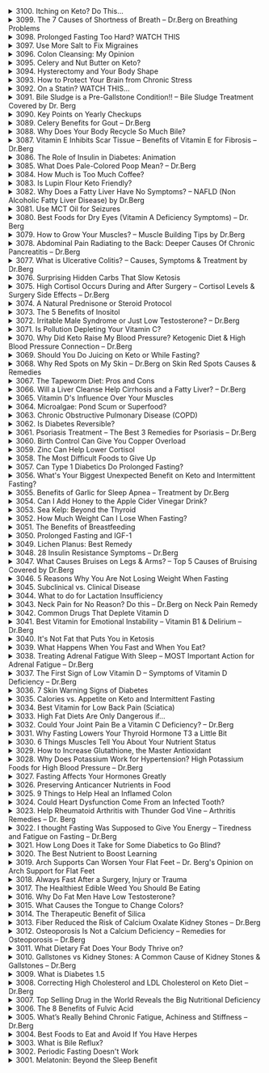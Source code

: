 <details>
<summary>3100. Itching on Keto? Do This...</summary>

<a href="https://www.youtube.com/watch?v=O3ozXpk1LO4" target="_blank">
    <img src="https://img.youtube.com/vi/O3ozXpk1LO4/maxresdefault.jpg" width="200">
</a>


</details>

<details>
<summary>3099. The 7 Causes of Shortness of Breath – Dr.Berg on Breathing Problems</summary>

<a href="https://www.youtube.com/watch?v=AWOqHX04xFY" target="_blank">
    <img src="https://img.youtube.com/vi/AWOqHX04xFY/maxresdefault.jpg" width="200">
</a>


</details>

<details>
<summary>3098. Prolonged Fasting Too Hard? WATCH THIS</summary>

<a href="https://www.youtube.com/watch?v=aHKqjKOyd0U" target="_blank">
    <img src="https://img.youtube.com/vi/aHKqjKOyd0U/maxresdefault.jpg" width="200">
</a>


</details>

<details>
<summary>3097. Use More Salt to Fix Migraines</summary>

<a href="https://www.youtube.com/watch?v=ejcU_Iw-qdI" target="_blank">
    <img src="https://img.youtube.com/vi/ejcU_Iw-qdI/maxresdefault.jpg" width="200">
</a>


</details>

<details>
<summary>3096. Colon Cleansing: My Opinion</summary>

<a href="https://www.youtube.com/watch?v=LUIS20DNS3o" target="_blank">
    <img src="https://img.youtube.com/vi/LUIS20DNS3o/maxresdefault.jpg" width="200">
</a>


</details>

<details>
<summary>3095. Celery and Nut Butter on Keto?</summary>

<a href="https://www.youtube.com/watch?v=7ZfxLEriqdE" target="_blank">
    <img src="https://img.youtube.com/vi/7ZfxLEriqdE/maxresdefault.jpg" width="200">
</a>


</details>

<details>
<summary>3094. Hysterectomy and Your Body Shape</summary>

<a href="https://www.youtube.com/watch?v=_1aWLZ-byC0" target="_blank">
    <img src="https://img.youtube.com/vi/_1aWLZ-byC0/maxresdefault.jpg" width="200">
</a>


</details>

<details>
<summary>3093. How to Protect Your Brain from Chronic Stress</summary>

<a href="https://www.youtube.com/watch?v=8NKbywN9prs" target="_blank">
    <img src="https://img.youtube.com/vi/8NKbywN9prs/maxresdefault.jpg" width="200">
</a>


</details>

<details>
<summary>3092. On a Statin? WATCH THIS…</summary>

<a href="https://www.youtube.com/watch?v=Db9rkEzKeJE" target="_blank">
    <img src="https://img.youtube.com/vi/Db9rkEzKeJE/maxresdefault.jpg" width="200">
</a>


</details>

<details>
<summary>3091. Bile Sludge is a Pre-Gallstone Condition!! – Bile Sludge Treatment Covered by Dr. Berg</summary>

<a href="https://www.youtube.com/watch?v=dHTBxwBee3c" target="_blank">
    <img src="https://img.youtube.com/vi/dHTBxwBee3c/maxresdefault.jpg" width="200">
</a>


</details>

<details>
<summary>3090. Key Points on Yearly Checkups</summary>

<a href="https://www.youtube.com/watch?v=4aFi5m4GEm8" target="_blank">
    <img src="https://img.youtube.com/vi/4aFi5m4GEm8/maxresdefault.jpg" width="200">
</a>


</details>

<details>
<summary>3089. Celery Benefits for Gout – Dr.Berg</summary>

<a href="https://www.youtube.com/watch?v=uCO1-MwyrDw" target="_blank">
    <img src="https://img.youtube.com/vi/uCO1-MwyrDw/maxresdefault.jpg" width="200">
</a>


</details>

<details>
<summary>3088. Why Does Your Body Recycle So Much Bile?</summary>

<a href="https://www.youtube.com/watch?v=8J5cv200AAY" target="_blank">
    <img src="https://img.youtube.com/vi/8J5cv200AAY/maxresdefault.jpg" width="200">
</a>


</details>

<details>
<summary>3087. Vitamin E Inhibits Scar Tissue – Benefits of Vitamin E for Fibrosis – Dr.Berg</summary>

<a href="https://www.youtube.com/watch?v=FpjE4gJQ2e4" target="_blank">
    <img src="https://img.youtube.com/vi/FpjE4gJQ2e4/maxresdefault.jpg" width="200">
</a>


</details>

<details>
<summary>3086. The Role of Insulin in Diabetes: Animation</summary>

<a href="https://www.youtube.com/watch?v=eakNqJKt-_s" target="_blank">
    <img src="https://img.youtube.com/vi/eakNqJKt-_s/maxresdefault.jpg" width="200">
</a>


</details>

<details>
<summary>3085. What Does Pale-Colored Poop Mean? – Dr.Berg</summary>

<a href="https://www.youtube.com/watch?v=YHH6B1ZqsLU" target="_blank">
    <img src="https://img.youtube.com/vi/YHH6B1ZqsLU/maxresdefault.jpg" width="200">
</a>


</details>

<details>
<summary>3084. How Much is Too Much Coffee?</summary>

<a href="https://www.youtube.com/watch?v=qvKxHQ1RvZQ" target="_blank">
    <img src="https://img.youtube.com/vi/qvKxHQ1RvZQ/maxresdefault.jpg" width="200">
</a>


</details>

<details>
<summary>3083. Is Lupin Flour Keto Friendly?</summary>

<a href="https://www.youtube.com/watch?v=T1q3-2aeRVM" target="_blank">
    <img src="https://img.youtube.com/vi/T1q3-2aeRVM/maxresdefault.jpg" width="200">
</a>


</details>

<details>
<summary>3082. Why Does a Fatty Liver Have No Symptoms? – NAFLD (Non Alcoholic Fatty Liver Disease) by Dr.Berg</summary>

<a href="https://www.youtube.com/watch?v=E5PBZhdvaQY" target="_blank">
    <img src="https://img.youtube.com/vi/E5PBZhdvaQY/maxresdefault.jpg" width="200">
</a>


</details>

<details>
<summary>3081. Use MCT Oil for Seizures</summary>

<a href="https://www.youtube.com/watch?v=RU47JB4o4c4" target="_blank">
    <img src="https://img.youtube.com/vi/RU47JB4o4c4/maxresdefault.jpg" width="200">
</a>


</details>

<details>
<summary>3080. Best Foods for Dry Eyes (Vitamin A Deficiency Symptoms) – Dr. Berg</summary>

<a href="https://www.youtube.com/watch?v=sAmTpz6JUdA" target="_blank">
    <img src="https://img.youtube.com/vi/sAmTpz6JUdA/maxresdefault.jpg" width="200">
</a>


</details>

<details>
<summary>3079. How to Grow Your Muscles? – Muscle Building Tips by Dr.Berg</summary>

<a href="https://www.youtube.com/watch?v=5pjG98krPT4" target="_blank">
    <img src="https://img.youtube.com/vi/5pjG98krPT4/maxresdefault.jpg" width="200">
</a>


</details>

<details>
<summary>3078. Abdominal Pain Radiating to the Back: Deeper Causes Of Chronic Pancreatitis – Dr.Berg</summary>

<a href="https://www.youtube.com/watch?v=kUNchi5L_ws" target="_blank">
    <img src="https://img.youtube.com/vi/kUNchi5L_ws/maxresdefault.jpg" width="200">
</a>


</details>

<details>
<summary>3077. What is Ulcerative Colitis? – Causes, Symptoms & Treatment by Dr.Berg</summary>

<a href="https://www.youtube.com/watch?v=YH0jYSX7W60" target="_blank">
    <img src="https://img.youtube.com/vi/YH0jYSX7W60/maxresdefault.jpg" width="200">
</a>


</details>

<details>
<summary>3076. Surprising Hidden Carbs That Slow Ketosis</summary>

<a href="https://www.youtube.com/watch?v=N-Ta7tJANxo" target="_blank">
    <img src="https://img.youtube.com/vi/N-Ta7tJANxo/maxresdefault.jpg" width="200">
</a>


</details>

<details>
<summary>3075. High Cortisol Occurs During and After Surgery – Cortisol Levels & Surgery Side Effects – Dr.Berg</summary>

<a href="https://www.youtube.com/watch?v=ThH4A7YOpIs" target="_blank">
    <img src="https://img.youtube.com/vi/ThH4A7YOpIs/maxresdefault.jpg" width="200">
</a>


</details>

<details>
<summary>3074. A Natural Prednisone or Steroid Protocol</summary>

<a href="https://www.youtube.com/watch?v=-7H3dZQgNg8" target="_blank">
    <img src="https://img.youtube.com/vi/-7H3dZQgNg8/maxresdefault.jpg" width="200">
</a>


</details>

<details>
<summary>3073. The 5 Benefits of Inositol</summary>

<a href="https://www.youtube.com/watch?v=xH9DGL9noPo" target="_blank">
    <img src="https://img.youtube.com/vi/xH9DGL9noPo/maxresdefault.jpg" width="200">
</a>


</details>

<details>
<summary>3072. Irritable Male Syndrome or Just Low Testosterone? – Dr.Berg</summary>

<a href="https://www.youtube.com/watch?v=l6m7RXd_mGw" target="_blank">
    <img src="https://img.youtube.com/vi/l6m7RXd_mGw/maxresdefault.jpg" width="200">
</a>


</details>

<details>
<summary>3071. Is Pollution Depleting Your Vitamin C?</summary>

<a href="https://www.youtube.com/watch?v=xchbRAkdBXg" target="_blank">
    <img src="https://img.youtube.com/vi/xchbRAkdBXg/maxresdefault.jpg" width="200">
</a>


</details>

<details>
<summary>3070. Why Did Keto Raise My Blood Pressure? Ketogenic Diet & High Blood Pressure Connection – Dr.Berg</summary>

<a href="https://www.youtube.com/watch?v=QUPiAlhbW8s" target="_blank">
    <img src="https://img.youtube.com/vi/QUPiAlhbW8s/maxresdefault.jpg" width="200">
</a>


</details>

<details>
<summary>3069. Should You Do Juicing on Keto or While Fasting?</summary>

<a href="https://www.youtube.com/watch?v=cD3Zezeyq3E" target="_blank">
    <img src="https://img.youtube.com/vi/cD3Zezeyq3E/maxresdefault.jpg" width="200">
</a>


</details>

<details>
<summary>3068. Why Red Spots on My Skin – Dr.Berg on Skin Red Spots Causes & Remedies</summary>

<a href="https://www.youtube.com/watch?v=8pnzdxEh7vs" target="_blank">
    <img src="https://img.youtube.com/vi/8pnzdxEh7vs/maxresdefault.jpg" width="200">
</a>


</details>

<details>
<summary>3067. The Tapeworm Diet: Pros and Cons</summary>

<a href="https://www.youtube.com/watch?v=08qILUtXMSs" target="_blank">
    <img src="https://img.youtube.com/vi/08qILUtXMSs/maxresdefault.jpg" width="200">
</a>


</details>

<details>
<summary>3066. Will a Liver Cleanse Help Cirrhosis and a Fatty Liver? – Dr.Berg</summary>

<a href="https://www.youtube.com/watch?v=MA1kTlrySaQ" target="_blank">
    <img src="https://img.youtube.com/vi/MA1kTlrySaQ/maxresdefault.jpg" width="200">
</a>


</details>

<details>
<summary>3065. Vitamin D's Influence Over Your Muscles</summary>

<a href="https://www.youtube.com/watch?v=0uMUOf_BQo0" target="_blank">
    <img src="https://img.youtube.com/vi/0uMUOf_BQo0/maxresdefault.jpg" width="200">
</a>


</details>

<details>
<summary>3064. Microalgae: Pond Scum or Superfood?</summary>

<a href="https://www.youtube.com/watch?v=_lT1-xEGYwo" target="_blank">
    <img src="https://img.youtube.com/vi/_lT1-xEGYwo/maxresdefault.jpg" width="200">
</a>


</details>

<details>
<summary>3063. Chronic Obstructive Pulmonary Disease (COPD)</summary>

<a href="https://www.youtube.com/watch?v=bPNdAGBMph0" target="_blank">
    <img src="https://img.youtube.com/vi/bPNdAGBMph0/maxresdefault.jpg" width="200">
</a>


</details>

<details>
<summary>3062. Is Diabetes Reversible?</summary>

<a href="https://www.youtube.com/watch?v=_klKQveLCGE" target="_blank">
    <img src="https://img.youtube.com/vi/_klKQveLCGE/maxresdefault.jpg" width="200">
</a>


</details>

<details>
<summary>3061. Psoriasis Treatment – The Best 3 Remedies for Psoriasis – Dr.Berg</summary>

<a href="https://www.youtube.com/watch?v=jSYto3FAJUA" target="_blank">
    <img src="https://img.youtube.com/vi/jSYto3FAJUA/maxresdefault.jpg" width="200">
</a>


</details>

<details>
<summary>3060. Birth Control Can Give You Copper Overload</summary>

<a href="https://www.youtube.com/watch?v=oxh-SkbwkJY" target="_blank">
    <img src="https://img.youtube.com/vi/oxh-SkbwkJY/maxresdefault.jpg" width="200">
</a>


</details>

<details>
<summary>3059. Zinc Can Help Lower Cortisol</summary>

<a href="https://www.youtube.com/watch?v=-kv3hPQ0WmM" target="_blank">
    <img src="https://img.youtube.com/vi/-kv3hPQ0WmM/maxresdefault.jpg" width="200">
</a>


</details>

<details>
<summary>3058. The Most Difficult Foods to Give Up</summary>

<a href="https://www.youtube.com/watch?v=12VZeP3pGHI" target="_blank">
    <img src="https://img.youtube.com/vi/12VZeP3pGHI/maxresdefault.jpg" width="200">
</a>


</details>

<details>
<summary>3057. Can Type 1 Diabetics Do Prolonged Fasting?</summary>

<a href="https://www.youtube.com/watch?v=OmobMuH85cY" target="_blank">
    <img src="https://img.youtube.com/vi/OmobMuH85cY/maxresdefault.jpg" width="200">
</a>


</details>

<details>
<summary>3056. What's Your Biggest Unexpected Benefit on Keto and Intermittent Fasting?</summary>

<a href="https://www.youtube.com/watch?v=O6xdtpp4EE8" target="_blank">
    <img src="https://img.youtube.com/vi/O6xdtpp4EE8/maxresdefault.jpg" width="200">
</a>


</details>

<details>
<summary>3055. Benefits of Garlic for Sleep Apnea – Treatment by Dr.Berg</summary>

<a href="https://www.youtube.com/watch?v=p0C-rlWp1hk" target="_blank">
    <img src="https://img.youtube.com/vi/p0C-rlWp1hk/maxresdefault.jpg" width="200">
</a>


</details>

<details>
<summary>3054. Can I Add Honey to the Apple Cider Vinegar Drink?</summary>

<a href="https://www.youtube.com/watch?v=ZDbZZYCxLrg" target="_blank">
    <img src="https://img.youtube.com/vi/ZDbZZYCxLrg/maxresdefault.jpg" width="200">
</a>


</details>

<details>
<summary>3053. Sea Kelp: Beyond the Thyroid</summary>

<a href="https://www.youtube.com/watch?v=yVisbHOBDUY" target="_blank">
    <img src="https://img.youtube.com/vi/yVisbHOBDUY/maxresdefault.jpg" width="200">
</a>


</details>

<details>
<summary>3052. How Much Weight Can I Lose When Fasting?</summary>

<a href="https://www.youtube.com/watch?v=dPRdf18xLrg" target="_blank">
    <img src="https://img.youtube.com/vi/dPRdf18xLrg/maxresdefault.jpg" width="200">
</a>


</details>

<details>
<summary>3051. The Benefits of Breastfeeding</summary>

<a href="https://www.youtube.com/watch?v=Q1xT5coeJMk" target="_blank">
    <img src="https://img.youtube.com/vi/Q1xT5coeJMk/maxresdefault.jpg" width="200">
</a>


</details>

<details>
<summary>3050. Prolonged Fasting and IGF-1</summary>

<a href="https://www.youtube.com/watch?v=tJwzKpVKuKc" target="_blank">
    <img src="https://img.youtube.com/vi/tJwzKpVKuKc/maxresdefault.jpg" width="200">
</a>


</details>

<details>
<summary>3049. Lichen Planus: Best Remedy</summary>

<a href="https://www.youtube.com/watch?v=SRt7qTuMJI4" target="_blank">
    <img src="https://img.youtube.com/vi/SRt7qTuMJI4/maxresdefault.jpg" width="200">
</a>


</details>

<details>
<summary>3048. 28 Insulin Resistance Symptoms – Dr.Berg</summary>

<a href="https://www.youtube.com/watch?v=5xrQzIxpp1k" target="_blank">
    <img src="https://img.youtube.com/vi/5xrQzIxpp1k/maxresdefault.jpg" width="200">
</a>


</details>

<details>
<summary>3047. What Causes Bruises on Legs & Arms? – Top 5 Causes of Bruising Covered by Dr.Berg</summary>

<a href="https://www.youtube.com/watch?v=E9NnstPCExI" target="_blank">
    <img src="https://img.youtube.com/vi/E9NnstPCExI/maxresdefault.jpg" width="200">
</a>


</details>

<details>
<summary>3046. 5 Reasons Why You Are Not Losing Weight When Fasting</summary>

<a href="https://www.youtube.com/watch?v=325jLYA6atY" target="_blank">
    <img src="https://img.youtube.com/vi/325jLYA6atY/maxresdefault.jpg" width="200">
</a>


</details>

<details>
<summary>3045. Subclinical vs. Clinical Disease</summary>

<a href="https://www.youtube.com/watch?v=MoXvvBv9NJg" target="_blank">
    <img src="https://img.youtube.com/vi/MoXvvBv9NJg/maxresdefault.jpg" width="200">
</a>


</details>

<details>
<summary>3044. What to do for Lactation Insufficiency</summary>

<a href="https://www.youtube.com/watch?v=9cffC58OTxc" target="_blank">
    <img src="https://img.youtube.com/vi/9cffC58OTxc/maxresdefault.jpg" width="200">
</a>


</details>

<details>
<summary>3043. Neck Pain for No Reason? Do this – Dr.Berg on Neck Pain Remedy</summary>

<a href="https://www.youtube.com/watch?v=vh_3XBEcsqU" target="_blank">
    <img src="https://img.youtube.com/vi/vh_3XBEcsqU/maxresdefault.jpg" width="200">
</a>


</details>

<details>
<summary>3042. Common Drugs That Deplete Vitamin D</summary>

<a href="https://www.youtube.com/watch?v=IBNslzE6CP8" target="_blank">
    <img src="https://img.youtube.com/vi/IBNslzE6CP8/maxresdefault.jpg" width="200">
</a>


</details>

<details>
<summary>3041. Best Vitamin for Emotional Instability – Vitamin B1 & Delirium – Dr.Berg</summary>

<a href="https://www.youtube.com/watch?v=7fKf2GcNJCE" target="_blank">
    <img src="https://img.youtube.com/vi/7fKf2GcNJCE/maxresdefault.jpg" width="200">
</a>


</details>

<details>
<summary>3040. It's Not Fat that Puts You in Ketosis</summary>

<a href="https://www.youtube.com/watch?v=tE2TQaBE_X8" target="_blank">
    <img src="https://img.youtube.com/vi/tE2TQaBE_X8/maxresdefault.jpg" width="200">
</a>


</details>

<details>
<summary>3039. What Happens When You Fast and When You Eat?</summary>

<a href="https://www.youtube.com/watch?v=EBR-9Y55ggo" target="_blank">
    <img src="https://img.youtube.com/vi/EBR-9Y55ggo/maxresdefault.jpg" width="200">
</a>


</details>

<details>
<summary>3038. Treating Adrenal Fatigue With Sleep – MOST Important Action for Adrenal Fatigue – Dr.Berg</summary>

<a href="https://www.youtube.com/watch?v=FQ_e0iS0lhQ" target="_blank">
    <img src="https://img.youtube.com/vi/FQ_e0iS0lhQ/maxresdefault.jpg" width="200">
</a>


</details>

<details>
<summary>3037. The First Sign of Low Vitamin D – Symptoms of Vitamin D Deficiency – Dr.Berg</summary>

<a href="https://www.youtube.com/watch?v=pZPq1mSgUlk" target="_blank">
    <img src="https://img.youtube.com/vi/pZPq1mSgUlk/maxresdefault.jpg" width="200">
</a>


</details>

<details>
<summary>3036. 7 Skin Warning Signs of Diabetes</summary>

<a href="https://www.youtube.com/watch?v=IqYHu_9CB8w" target="_blank">
    <img src="https://img.youtube.com/vi/IqYHu_9CB8w/maxresdefault.jpg" width="200">
</a>


</details>

<details>
<summary>3035. Calories vs. Appetite on Keto and Intermittent Fasting</summary>

<a href="https://www.youtube.com/watch?v=TMJzwi2hdKU" target="_blank">
    <img src="https://img.youtube.com/vi/TMJzwi2hdKU/maxresdefault.jpg" width="200">
</a>


</details>

<details>
<summary>3034. Best Vitamin for Low Back Pain (Sciatica)</summary>

<a href="https://www.youtube.com/watch?v=5pQ-JMIb78o" target="_blank">
    <img src="https://img.youtube.com/vi/5pQ-JMIb78o/maxresdefault.jpg" width="200">
</a>


</details>

<details>
<summary>3033. High Fat Diets Are Only Dangerous if...</summary>

<a href="https://www.youtube.com/watch?v=hJWBV0RL2m0" target="_blank">
    <img src="https://img.youtube.com/vi/hJWBV0RL2m0/maxresdefault.jpg" width="200">
</a>


</details>

<details>
<summary>3032. Could Your Joint Pain Be a Vitamin C Deficiency? – Dr.Berg</summary>

<a href="https://www.youtube.com/watch?v=ufGAWN_XRbM" target="_blank">
    <img src="https://img.youtube.com/vi/ufGAWN_XRbM/maxresdefault.jpg" width="200">
</a>


</details>

<details>
<summary>3031. Why Fasting Lowers Your Thyroid Hormone T3 a Little Bit</summary>

<a href="https://www.youtube.com/watch?v=LXwafP7xoHk" target="_blank">
    <img src="https://img.youtube.com/vi/LXwafP7xoHk/maxresdefault.jpg" width="200">
</a>


</details>

<details>
<summary>3030. 6 Things Muscles Tell You About Your Nutrient Status</summary>

<a href="https://www.youtube.com/watch?v=gBGp2gVuEok" target="_blank">
    <img src="https://img.youtube.com/vi/gBGp2gVuEok/maxresdefault.jpg" width="200">
</a>


</details>

<details>
<summary>3029. How to Increase Glutathione, the Master Antioxidant</summary>

<a href="https://www.youtube.com/watch?v=VD2Encm7njo" target="_blank">
    <img src="https://img.youtube.com/vi/VD2Encm7njo/maxresdefault.jpg" width="200">
</a>


</details>

<details>
<summary>3028. Why Does Potassium Work for Hypertension? High Potassium Foods for High Blood Pressure – Dr.Berg</summary>

<a href="https://www.youtube.com/watch?v=fFHdl8B0_AI" target="_blank">
    <img src="https://img.youtube.com/vi/fFHdl8B0_AI/maxresdefault.jpg" width="200">
</a>


</details>

<details>
<summary>3027. Fasting Affects Your Hormones Greatly</summary>

<a href="https://www.youtube.com/watch?v=9oGQvDKtteE" target="_blank">
    <img src="https://img.youtube.com/vi/9oGQvDKtteE/maxresdefault.jpg" width="200">
</a>


</details>

<details>
<summary>3026. Preserving Anticancer Nutrients in Food</summary>

<a href="https://www.youtube.com/watch?v=QhikQTk5wrk" target="_blank">
    <img src="https://img.youtube.com/vi/QhikQTk5wrk/maxresdefault.jpg" width="200">
</a>


</details>

<details>
<summary>3025. 9 Things to Help Heal an Inflamed Colon</summary>

<a href="https://www.youtube.com/watch?v=D5bXSZV0tLo" target="_blank">
    <img src="https://img.youtube.com/vi/D5bXSZV0tLo/maxresdefault.jpg" width="200">
</a>


</details>

<details>
<summary>3024. Could Heart Dysfunction Come From an Infected Tooth?</summary>

<a href="https://www.youtube.com/watch?v=JuxB81huzt0" target="_blank">
    <img src="https://img.youtube.com/vi/JuxB81huzt0/maxresdefault.jpg" width="200">
</a>


</details>

<details>
<summary>3023. Help Rheumatoid Arthritis with Thunder God Vine – Arthritis Remedies – Dr. Berg</summary>

<a href="https://www.youtube.com/watch?v=J7h6ot5sr64" target="_blank">
    <img src="https://img.youtube.com/vi/J7h6ot5sr64/maxresdefault.jpg" width="200">
</a>


</details>

<details>
<summary>3022. I thought Fasting Was Supposed to Give You Energy – Tiredness and Fatigue on Fasting – Dr.Berg</summary>

<a href="https://www.youtube.com/watch?v=dYd20b004SQ" target="_blank">
    <img src="https://img.youtube.com/vi/dYd20b004SQ/maxresdefault.jpg" width="200">
</a>


</details>

<details>
<summary>3021. How Long Does it Take for Some Diabetics to Go Blind?</summary>

<a href="https://www.youtube.com/watch?v=XmtPctX1Pqk" target="_blank">
    <img src="https://img.youtube.com/vi/XmtPctX1Pqk/maxresdefault.jpg" width="200">
</a>


</details>

<details>
<summary>3020. The Best Nutrient to Boost Learning</summary>

<a href="https://www.youtube.com/watch?v=wnGFruyP8is" target="_blank">
    <img src="https://img.youtube.com/vi/wnGFruyP8is/maxresdefault.jpg" width="200">
</a>


</details>

<details>
<summary>3019. Arch Supports Can Worsen Your Flat Feet – Dr. Berg's Opinion on Arch Support for Flat Feet</summary>

<a href="https://www.youtube.com/watch?v=G-VIZLcqb28" target="_blank">
    <img src="https://img.youtube.com/vi/G-VIZLcqb28/maxresdefault.jpg" width="200">
</a>


</details>

<details>
<summary>3018. Always Fast After a Surgery, Injury or Trauma</summary>

<a href="https://www.youtube.com/watch?v=i181rhzWRFc" target="_blank">
    <img src="https://img.youtube.com/vi/i181rhzWRFc/maxresdefault.jpg" width="200">
</a>


</details>

<details>
<summary>3017. The Healthiest Edible Weed You Should Be Eating</summary>

<a href="https://www.youtube.com/watch?v=ulRX7r7NUyo" target="_blank">
    <img src="https://img.youtube.com/vi/ulRX7r7NUyo/maxresdefault.jpg" width="200">
</a>


</details>

<details>
<summary>3016. Why Do Fat Men Have Low Testosterone?</summary>

<a href="https://www.youtube.com/watch?v=MR3jK-hisb4" target="_blank">
    <img src="https://img.youtube.com/vi/MR3jK-hisb4/maxresdefault.jpg" width="200">
</a>


</details>

<details>
<summary>3015. What Causes the Tongue to Change Colors?</summary>

<a href="https://www.youtube.com/watch?v=apyExKXxxJo" target="_blank">
    <img src="https://img.youtube.com/vi/apyExKXxxJo/maxresdefault.jpg" width="200">
</a>


</details>

<details>
<summary>3014. The Therapeutic Benefit of Silica</summary>

<a href="https://www.youtube.com/watch?v=VXnx6HXzkFw" target="_blank">
    <img src="https://img.youtube.com/vi/VXnx6HXzkFw/maxresdefault.jpg" width="200">
</a>


</details>

<details>
<summary>3013. Fiber Reduced the Risk of Calcium Oxalate Kidney Stones – Dr.Berg</summary>

<a href="https://www.youtube.com/watch?v=YNWkz9CJ1Yo" target="_blank">
    <img src="https://img.youtube.com/vi/YNWkz9CJ1Yo/maxresdefault.jpg" width="200">
</a>


</details>

<details>
<summary>3012. Osteoporosis Is Not a Calcium Deficiency – Remedies for Osteoporosis – Dr.Berg</summary>

<a href="https://www.youtube.com/watch?v=OD7T5GF6b28" target="_blank">
    <img src="https://img.youtube.com/vi/OD7T5GF6b28/maxresdefault.jpg" width="200">
</a>


</details>

<details>
<summary>3011. What Dietary Fat Does Your Body Thrive on?</summary>

<a href="https://www.youtube.com/watch?v=j5NXRJWOY7Y" target="_blank">
    <img src="https://img.youtube.com/vi/j5NXRJWOY7Y/maxresdefault.jpg" width="200">
</a>


</details>

<details>
<summary>3010. Gallstones vs Kidney Stones: A Common Cause of Kidney Stones & Gallstones – Dr.Berg</summary>

<a href="https://www.youtube.com/watch?v=RVda1xWRk5Q" target="_blank">
    <img src="https://img.youtube.com/vi/RVda1xWRk5Q/maxresdefault.jpg" width="200">
</a>


</details>

<details>
<summary>3009. What is Diabetes 1.5</summary>

<a href="https://www.youtube.com/watch?v=yhdzkOelQAw" target="_blank">
    <img src="https://img.youtube.com/vi/yhdzkOelQAw/maxresdefault.jpg" width="200">
</a>


</details>

<details>
<summary>3008. Correcting High Cholesterol and LDL Cholesterol on Keto Diet – Dr.Berg</summary>

<a href="https://www.youtube.com/watch?v=txfPDXqhXoo" target="_blank">
    <img src="https://img.youtube.com/vi/txfPDXqhXoo/maxresdefault.jpg" width="200">
</a>


</details>

<details>
<summary>3007. Top Selling Drug in the World Reveals the Big Nutritional Deficiency</summary>

<a href="https://www.youtube.com/watch?v=stoYvGqixTc" target="_blank">
    <img src="https://img.youtube.com/vi/stoYvGqixTc/maxresdefault.jpg" width="200">
</a>


</details>

<details>
<summary>3006. The 8 Benefits of Fulvic Acid</summary>

<a href="https://www.youtube.com/watch?v=3myDiaxX4Ts" target="_blank">
    <img src="https://img.youtube.com/vi/3myDiaxX4Ts/maxresdefault.jpg" width="200">
</a>


</details>

<details>
<summary>3005. What’s Really Behind Chronic Fatigue, Achiness and Stiffness – Dr.Berg</summary>

<a href="https://www.youtube.com/watch?v=qQwimsKpZqw" target="_blank">
    <img src="https://img.youtube.com/vi/qQwimsKpZqw/maxresdefault.jpg" width="200">
</a>


</details>

<details>
<summary>3004. Best Foods to Eat and Avoid If You Have Herpes</summary>

<a href="https://www.youtube.com/watch?v=wq2RWlkqj2g" target="_blank">
    <img src="https://img.youtube.com/vi/wq2RWlkqj2g/maxresdefault.jpg" width="200">
</a>


</details>

<details>
<summary>3003. What is Bile Reflux?</summary>

<a href="https://www.youtube.com/watch?v=K63PQzIfmFE" target="_blank">
    <img src="https://img.youtube.com/vi/K63PQzIfmFE/maxresdefault.jpg" width="200">
</a>


</details>

<details>
<summary>3002. Periodic Fasting Doesn't Work</summary>

<a href="https://www.youtube.com/watch?v=xMUXj98DqJo" target="_blank">
    <img src="https://img.youtube.com/vi/xMUXj98DqJo/maxresdefault.jpg" width="200">
</a>


</details>

<details>
<summary>3001. Melatonin: Beyond the Sleep Benefit</summary>

<a href="https://www.youtube.com/watch?v=8MPpiCg5HUg" target="_blank">
    <img src="https://img.youtube.com/vi/8MPpiCg5HUg/maxresdefault.jpg" width="200">
</a>


</details>

